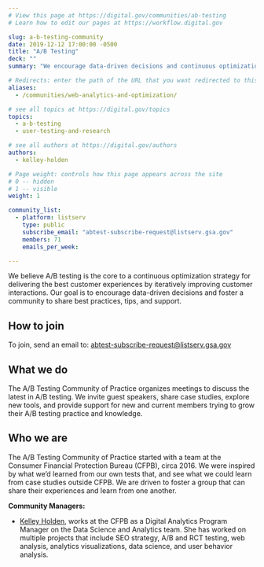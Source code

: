 ```yaml
---
# View this page at https://digital.gov/communities/ab-testing
# Learn how to edit our pages at https://workflow.digital.gov

slug: a-b-testing-community
date: 2019-12-12 17:00:00 -0500
title: "A/B Testing"
deck: ""
summary: "We encourage data-driven decisions and continuous optimization through A&#47;B testing."

# Redirects: enter the path of the URL that you want redirected to this page
aliases:
  - /communities/web-analytics-and-optimization/

# see all topics at https://digital.gov/topics
topics:
  - a-b-testing
  - user-testing-and-research

# see all authors at https://digital.gov/authors
authors:
  - kelley-holden

# Page weight: controls how this page appears across the site
# 0 -- hidden
# 1 -- visible
weight: 1

community_list:
  - platform: listserv
    type: public
    subscribe_email: "abtest-subscribe-request@listserv.gsa.gov"
    members: 71
    emails_per_week:

---
```


We believe A&#47;B testing is the core to a continuous optimization strategy for delivering the best customer experiences by iteratively improving customer interactions. Our goal is to encourage data-driven decisions and foster a community to share best practices, tips, and support.

## How to join

To join, send an email to: [abtest-subscribe-request@listserv.gsa.gov](mailto:abtest-subscribe-request@listserv.gsa.gov)

## What we do

The A&#47;B Testing Community of Practice organizes meetings to discuss the latest in A&#47;B testing. We invite guest speakers, share case studies, explore new tools, and provide support for new and current members trying to grow their A/B testing practice and knowledge.

## Who we are

The A&#47;B Testing Community of Practice started with a team at the Consumer Financial Protection Bureau (CFPB), circa 2016. We were inspired by what we’d learned from our own tests that, and see what we could learn from case studies outside CFPB. We are driven to foster a group that can share their experiences and learn from one another.

**Community Managers:**

- [Kelley Holden](mailto:kelley.holden@cfpb.gov), works at the CFPB as a Digital Analytics Program Manager on the Data Science and Analytics team. She has worked on multiple projects that include SEO strategy, A&#47;B and RCT testing, web analysis, analytics visualizations, data science, and user behavior analysis.
